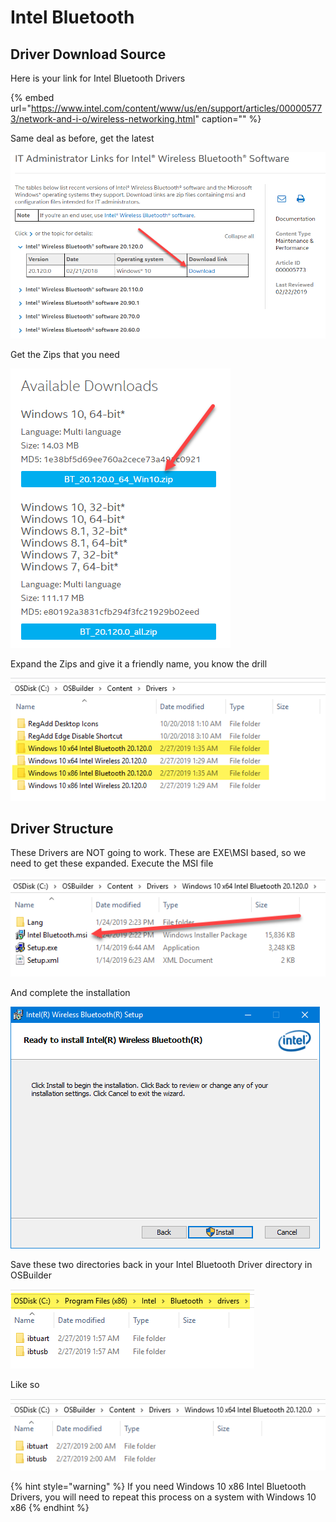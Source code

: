 # Intel Bluetooth

## Driver Download Source

Here is your link for Intel Bluetooth Drivers

{% embed url="https://www.intel.com/content/www/us/en/support/articles/000005773/network-and-i-o/wireless-networking.html" caption="" %}

Same deal as before, get the latest

![](../../../.gitbook/assets/image%20%2878%29.png)

Get the Zips that you need

![](../../../.gitbook/assets/image%20%28291%29.png)

Expand the Zips and give it a friendly name, you know the drill

![](../../../.gitbook/assets/image%20%28300%29.png)

## Driver Structure

These Drivers are NOT going to work. These are EXE\MSI based, so we need to get these expanded. Execute the MSI file

![](../../../.gitbook/assets/image%20%28146%29.png)

And complete the installation

![](../../../.gitbook/assets/image%20%28108%29.png)

Save these two directories back in your Intel Bluetooth Driver directory in OSBuilder

![](../../../.gitbook/assets/image%20%28198%29.png)

Like so

![](../../../.gitbook/assets/image%20%28311%29.png)

{% hint style="warning" %}
If you need Windows 10 x86 Intel Bluetooth Drivers, you will need to repeat this process on a system with Windows 10 x86
{% endhint %}

